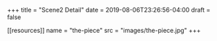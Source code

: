 +++
title = "Scene2 Detail"
date = 2019-08-06T23:26:56-04:00
draft = false

[[resources]]
  name = "the-piece"
  src = "images/the-piece.jpg"
+++

